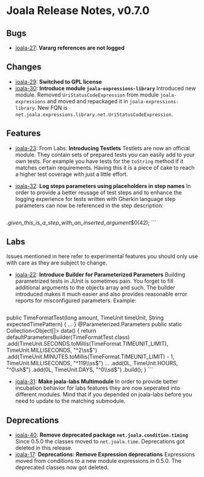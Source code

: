 # Joala Release Notes, v0.7.0

## Bugs

* [joala-27][]: **Vararg references are not logged**

## Changes

* [joala-29][]: **Switched to GPL license**
* [joala-30][]: **Introduce module `joala-expressions-library`**
    Introduced new module. Removed `UriStatusCodeExpression` from module `joala-expressions` and moved and repackaged
    it in `joala-expressions-library`. New FQN is `net.joala.expressions.library.net.UriStatusCodeExpression`.

## Features

* [joala-23][]: From Labs: **Introducing Testlets**
    Testlets are now an official module. They contain sets of prepared tests you can easily add to your own tests.
    For example you have tests for the `toString` method if it matches certain requirements. Having this it is a
    piece of cake to reach a higher test coverage with just a little effort.
* [joala-32][]: **Log steps parameters using placeholders in step names**
    In order to provide a better reusage of test steps and to enhance the logging experience for tests
    written with Gherkin language step parameters can now be referenced in the step description:

    ```java
_.given_this_is_a_step_with_an_inserted_argument_$0(42);
    ```

## Labs

Issues mentioned in here refer to experimental features you should only use with care as they are subject
to change.

* [joala-22][]: **Introduce Builder for Parameterized Parameters**
    Building parametrized tests in JUnit is sometimes pain. You forget to fill additional arguments to the
    objects array and such. The builder introduced makes it much easier and also provides reasonable error
    reports for misconfigured parameters. Example:

    ```java
public TimeFormatTest(long amount, TimeUnit timeUnit, String expectedTimePattern) {
  ...
}
@Parameterized.Parameters
public static Collection<Object[]> data() {
  return defaultParametersBuilder(TimeFormatTest.class)
          .add(TimeUnit.SECONDS.toMillis(TimeFormat.TIMEUNIT_LIMIT), TimeUnit.MILLISECONDS, "^2\\ss$")
          .add(TimeUnit.MINUTES.toMillis(TimeFormat.TIMEUNIT_LIMIT) - 1, TimeUnit.MILLISECONDS, "^119\\ss$")
          ...
          .add(0L, TimeUnit.HOURS, "^0\\sh$")
          .add(0L, TimeUnit.DAYS, "^0\\sd$")
          .build();
  }
    ```

* [joala-31][]: **Make joala-labs Multimodule**
    In order to provide better incubation behavior for labs features they are now seperated into different
    modules. Mind that if you depended on joala-labs before you need to update to the matching submodule.

## Deprecations

* [joala-40][]: **Remove deprecated package `net.joala.condition.timing`**
    Since 0.5.0 the classes moved to `net.joala.time`. Deprecations got deleted in this release.
* [joala-17][]: **Deprecations: Remove Expression deprecations**
    Expressions moved from conditions to a new module expressions in 0.5.0. The deprecated classes now got deleted.

[joala-30]: <https://github.com/CoreMedia/joala/issues/30> "#30: Introduce module joala-expressions-library"
[joala-40]: <https://github.com/CoreMedia/joala/issues/40> "#40: Deprecations: Remove net.joala.condition.timing"
[joala-17]: <https://github.com/CoreMedia/joala/issues/17> "#17: Deprecations: Remove Expression deprecations"
[joala-29]: <https://github.com/CoreMedia/joala/issues/29> "#29: Move to GPL for Licensing"
[joala-27]: <https://github.com/CoreMedia/joala/issues/27> "#27: Vararg references are not logged"
[joala-23]: <https://github.com/CoreMedia/joala/issues/23> "#23: Matured joala-labs part: Move testlets to official module"
[joala-22]: <https://github.com/CoreMedia/joala/issues/22> "#22: Introduce Builder for Parameterized Parameters"
[joala-31]: <https://github.com/CoreMedia/joala/issues/31> "#31: Make joala-labs Multimodule"
[joala-32]: <https://github.com/CoreMedia/joala/issues/32> "#32: Log steps parameters using placeholders in step names"
